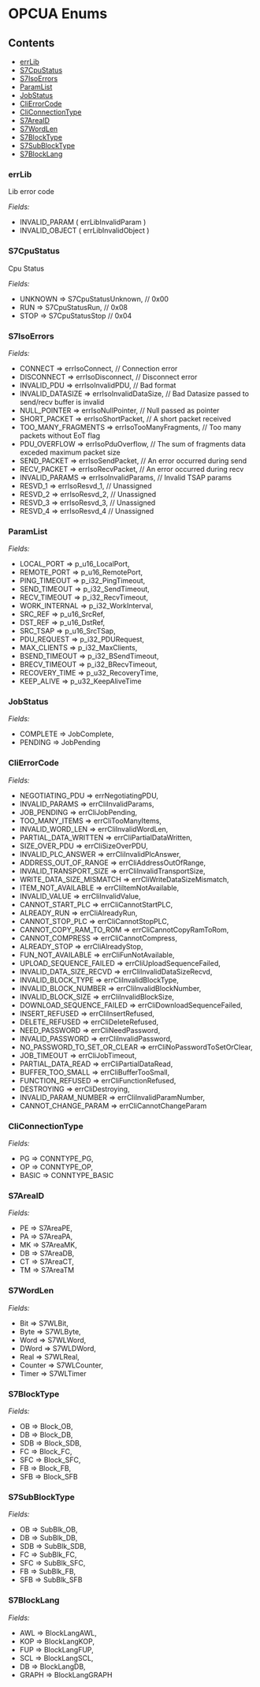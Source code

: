 # OPCUA Enums

## Contents
* [errLib](#errlib)
* [S7CpuStatus](#s7cpustatus)
* [S7IsoErrors](#s7isoerrors)
* [ParamList](#paramlist)
* [JobStatus](#jobstatus)
* [CliErrorCode](#clierrorcode)
* [CliConnectionType](#cliconnectiontype)
* [S7AreaID](#d7areaid)
* [S7WordLen](#s7wordlen)
* [S7BlockType](#s7blocktype)
* [S7SubBlockType](#s7subblocktype)
* [S7BlockLang](#s7blocklang)


### errLib
Lib error code

_Fields:_

* INVALID_PARAM ( errLibInvalidParam )
* INVALID_OBJECT ( errLibInvalidObject )


### S7CpuStatus
Cpu Status

_Fields:_

* UNKNOWN => S7CpuStatusUnknown, // 0x00
* RUN => S7CpuStatusRun, // 0x08
* STOP => S7CpuStatusStop // 0x04

### S7IsoErrors

_Fields:_

* CONNECT => errIsoConnect, // Connection error
* DISCONNECT => errIsoDisconnect, // Disconnect error
* INVALID_PDU => errIsoInvalidPDU, // Bad format
* INVALID_DATASIZE => errIsoInvalidDataSize, // Bad Datasize passed to send/recv buffer is invalid
* NULL_POINTER => errIsoNullPointer, // Null passed as pointer
* SHORT_PACKET => errIsoShortPacket, // A short packet received
* TOO_MANY_FRAGMENTS => errIsoTooManyFragments, // Too many packets without EoT flag
* PDU_OVERFLOW => errIsoPduOverflow, // The sum of fragments data exceded maximum packet size
* SEND_PACKET => errIsoSendPacket, // An error occurred during send
* RECV_PACKET => errIsoRecvPacket, // An error occurred during recv
* INVALID_PARAMS => errIsoInvalidParams, // Invalid TSAP params
* RESVD_1 => errIsoResvd_1, // Unassigned
* RESVD_2 => errIsoResvd_2, // Unassigned
* RESVD_3 => errIsoResvd_3, // Unassigned
* RESVD_4 => errIsoResvd_4 // Unassigned


### ParamList

_Fields:_

* LOCAL_PORT => p_u16_LocalPort,
* REMOTE_PORT => p_u16_RemotePort,
* PING_TIMEOUT => p_i32_PingTimeout,
* SEND_TIMEOUT => p_i32_SendTimeout,
* RECV_TIMEOUT => p_i32_RecvTimeout,
* WORK_INTERNAL => p_i32_WorkInterval,
* SRC_REF => p_u16_SrcRef,
* DST_REF => p_u16_DstRef,
* SRC_TSAP => p_u16_SrcTSap,
* PDU_REQUEST => p_i32_PDURequest,
* MAX_CLIENTS => p_i32_MaxClients,
* BSEND_TIMEOUT => p_i32_BSendTimeout,
* BRECV_TIMEOUT => p_i32_BRecvTimeout,
* RECOVERY_TIME => p_u32_RecoveryTime,
* KEEP_ALIVE => p_u32_KeepAliveTime

### JobStatus

_Fields:_

* COMPLETE => JobComplete,
* PENDING => JobPending

### CliErrorCode

_Fields:_

* NEGOTIATING_PDU => errNegotiatingPDU,
* INVALID_PARAMS => errCliInvalidParams,
* JOB_PENDING => errCliJobPending,
* TOO_MANY_ITEMS => errCliTooManyItems,
* INVALID_WORD_LEN => errCliInvalidWordLen,
* PARTIAL_DATA_WRITTEN => errCliPartialDataWritten,
* SIZE_OVER_PDU => errCliSizeOverPDU,
* INVALID_PLC_ANSWER => errCliInvalidPlcAnswer,
* ADDRESS_OUT_OF_RANGE => errCliAddressOutOfRange,
* INVALID_TRANSPORT_SIZE => errCliInvalidTransportSize,
* WRITE_DATA_SIZE_MISMATCH => errCliWriteDataSizeMismatch,
* ITEM_NOT_AVAILABLE => errCliItemNotAvailable,
* INVALID_VALUE => errCliInvalidValue,
* CANNOT_START_PLC => errCliCannotStartPLC,
* ALREADY_RUN => errCliAlreadyRun,
* CANNOT_STOP_PLC => errCliCannotStopPLC,
* CANNOT_COPY_RAM_TO_ROM => errCliCannotCopyRamToRom,
* CANNOT_COMPRESS => errCliCannotCompress,
* ALREADY_STOP => errCliAlreadyStop,
* FUN_NOT_AVAILABLE => errCliFunNotAvailable,
* UPLOAD_SEQUENCE_FAILED => errCliUploadSequenceFailed,
* INVALID_DATA_SIZE_RECVD => errCliInvalidDataSizeRecvd,
* INVALID_BLOCK_TYPE => errCliInvalidBlockType,
* INVALID_BLOCK_NUMBER => errCliInvalidBlockNumber,
* INVALID_BLOCK_SIZE => errCliInvalidBlockSize,
* DOWNLOAD_SEQUENCE_FAILED => errCliDownloadSequenceFailed,
* INSERT_REFUSED => errCliInsertRefused,
* DELETE_REFUSED => errCliDeleteRefused,
* NEED_PASSWORD => errCliNeedPassword,
* INVALID_PASSWORD => errCliInvalidPassword,
* NO_PASSWORD_TO_SET_OR_CLEAR => errCliNoPasswordToSetOrClear,
* JOB_TIMEOUT => errCliJobTimeout,
* PARTIAL_DATA_READ => errCliPartialDataRead,
* BUFFER_TOO_SMALL => errCliBufferTooSmall,
* FUNCTION_REFUSED => errCliFunctionRefused,
* DESTROYING => errCliDestroying,
* INVALID_PARAM_NUMBER => errCliInvalidParamNumber,
* CANNOT_CHANGE_PARAM => errCliCannotChangeParam

### CliConnectionType

_Fields:_

* PG => CONNTYPE_PG,
* OP => CONNTYPE_OP,
* BASIC => CONNTYPE_BASIC

### S7AreaID

_Fields:_

* PE => S7AreaPE,
* PA => S7AreaPA,
* MK => S7AreaMK,
* DB => S7AreaDB,
* CT => S7AreaCT,
* TM => S7AreaTM

### S7WordLen

_Fields:_

* Bit => S7WLBit,
* Byte => S7WLByte,
* Word => S7WLWord,
* DWord => S7WLDWord,
* Real => S7WLReal,
* Counter => S7WLCounter,
* Timer => S7WLTimer

### S7BlockType

_Fields:_

* OB => Block_OB,
* DB => Block_DB,
* SDB => Block_SDB,
* FC => Block_FC,
* SFC => Block_SFC,
* FB => Block_FB,
* SFB => Block_SFB

### S7SubBlockType

_Fields:_

* OB => SubBlk_OB,
* DB => SubBlk_DB,
* SDB => SubBlk_SDB,
* FC => SubBlk_FC,
* SFC => SubBlk_SFC,
* FB => SubBlk_FB,
* SFB => SubBlk_SFB

### S7BlockLang

_Fields:_

* AWL => BlockLangAWL,
* KOP => BlockLangKOP,
* FUP => BlockLangFUP,
* SCL => BlockLangSCL,
* DB => BlockLangDB,
* GRAPH => BlockLangGRAPH
